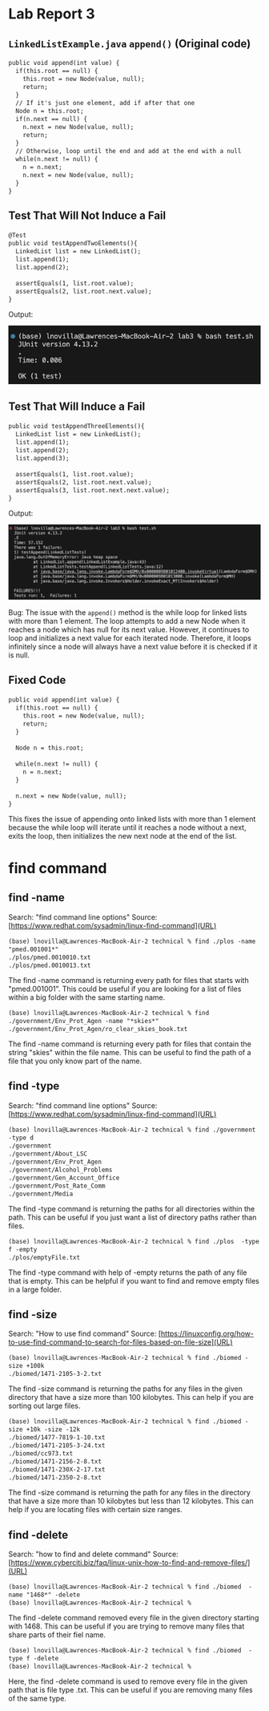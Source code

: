 # Lab Report 3
## ```LinkedListExample.java``` ```append()``` (Original code)
```
public void append(int value) {
  if(this.root == null) {
    this.root = new Node(value, null);
    return;
  }
  // If it's just one element, add if after that one
  Node n = this.root;
  if(n.next == null) {
    n.next = new Node(value, null);
    return;
  }
  // Otherwise, loop until the end and add at the end with a null
  while(n.next != null) {
    n = n.next;
    n.next = new Node(value, null);
  }
}
```
## Test That Will Not Induce a Fail
```
@Test
public void testAppendTwoElements(){
  LinkedList list = new LinkedList();
  list.append(1);
  list.append(2);

  assertEquals(1, list.root.value);
  assertEquals(2, list.root.next.value);
}
```
Output:

![IMAGE](testpass.png)
## Test That Will Induce a Fail
```
public void testAppendThreeElements(){
  LinkedList list = new LinkedList();
  list.append(1);
  list.append(2);
  list.append(3);

  assertEquals(1, list.root.value);
  assertEquals(2, list.root.next.value);
  assertEquals(3, list.root.next.next.value);
}
```
Output:

![IMAGE](testfail.png)

Bug: The issue with the ```append()``` method is the while loop for linked lists with more than 1 element. The loop attempts to add a new Node when it reaches a node which has null for its next value. However, it continues to loop and initializes a next value for each iterated node. Therefore, it loops infinitely since a node will always have a next value before it is checked if it is null.

## Fixed Code
```
public void append(int value) {
  if(this.root == null) {
    this.root = new Node(value, null);
    return;
  }
        
  Node n = this.root;
        
  while(n.next != null) {
    n = n.next;
  }
        
  n.next = new Node(value, null);
}
```
This fixes the issue of appending onto linked lists with more than 1 element because the while loop will iterate until it reaches a node without a next, exits the loop, then initializes the new next node at the end of the list.

# find command

## find -name
Search: "find command line options"
Source: [https://www.redhat.com/sysadmin/linux-find-command](URL)
```
(base) lnovilla@Lawrences-MacBook-Air-2 technical % find ./plos -name "pmed.001001*"
./plos/pmed.0010010.txt
./plos/pmed.0010013.txt
```
The find -name command is returning every path for files that starts with "pmed.001001". This could be useful if you are looking for a list of files within a big folder with the same starting name.
```
(base) lnovilla@Lawrences-MacBook-Air-2 technical % find ./government/Env_Prot_Agen -name "*skies*"
./government/Env_Prot_Agen/ro_clear_skies_book.txt
```
The find -name command is returning every path for files that contain the string "skies" within the file name. This can be useful to find the path of a file that you only know part of the name.

## find -type
Search: "find command line options"
Source: [https://www.redhat.com/sysadmin/linux-find-command](URL)
```
(base) lnovilla@Lawrences-MacBook-Air-2 technical % find ./government -type d
./government
./government/About_LSC
./government/Env_Prot_Agen
./government/Alcohol_Problems
./government/Gen_Account_Office
./government/Post_Rate_Comm
./government/Media
```
The find -type command is returning the paths for all directories within the path. This can be useful if you just want a list of directory paths rather than files.
```
(base) lnovilla@Lawrences-MacBook-Air-2 technical % find ./plos  -type f -empty
./plos/emptyFile.txt
```
The find -type command with help of -empty returns the path of any file that is empty. This can be helpful if you want to find and remove empty files in a large folder.

## find -size
Search: "How to use find command"
Source: [https://linuxconfig.org/how-to-use-find-command-to-search-for-files-based-on-file-size](URL)
```
(base) lnovilla@Lawrences-MacBook-Air-2 technical % find ./biomed -size +100k
./biomed/1471-2105-3-2.txt
```
The find -size command is returning the paths for any files in the given directory that have a size more than 100 kilobytes. This can help if you are sorting out large files.
```
(base) lnovilla@Lawrences-MacBook-Air-2 technical % find ./biomed -size +10k -size -12k
./biomed/1477-7819-1-10.txt
./biomed/1471-2105-3-24.txt
./biomed/cc973.txt
./biomed/1471-2156-2-8.txt
./biomed/1471-230X-2-17.txt
./biomed/1471-2350-2-8.txt
```
The find -size command is returning the path for any files in the directory that have a size more than 10 kilobytes but less than 12 kilobytes. This can help if you are locating files with certain size ranges.

## find -delete
Search: "how to find and delete command"
Source: [https://www.cyberciti.biz/faq/linux-unix-how-to-find-and-remove-files/](URL)
```
(base) lnovilla@Lawrences-MacBook-Air-2 technical % find ./biomed  -name "1468*" -delete        
(base) lnovilla@Lawrences-MacBook-Air-2 technical % 
```
The find -delete command removed every file in the given directory starting with 1468. This can be useful if you are trying to remove many files that share parts of their fiel name.
```
(base) lnovilla@Lawrences-MacBook-Air-2 technical % find ./biomed  -type f -delete        
(base) lnovilla@Lawrences-MacBook-Air-2 technical % 
```
Here, the find -delete command is used to remove every file in the given path that is file type .txt. This can be useful if you are removing many files of the same type.
